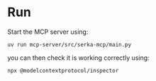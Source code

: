 # Run
Start the MCP server using:
```
uv run mcp-server/src/serka-mcp/main.py
```
you can then check it is working correctly using:
```
npx @modelcontextprotocol/inspector
```
